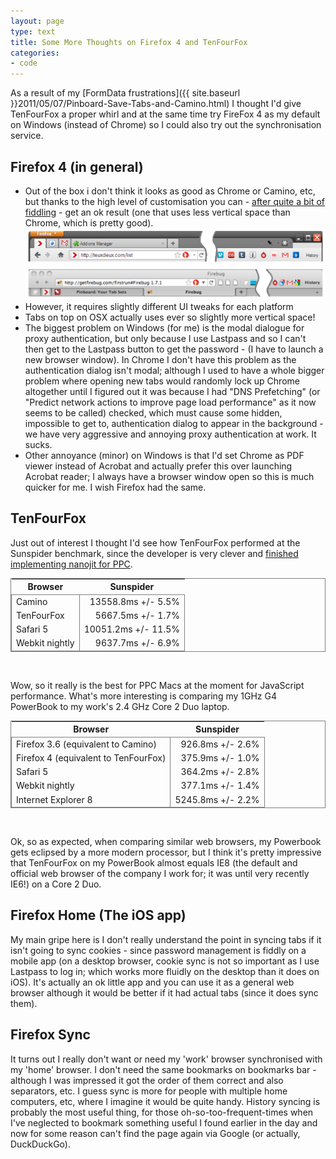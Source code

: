 ```yaml
---
layout: page
type: text
title: Some More Thoughts on Firefox 4 and TenFourFox
categories: 
- code
---
```

As a result of my [FormData frustrations]({{ site.baseurl }}2011/05/07/Pinboard-Save-Tabs-and-Camino.html) I thought I'd give TenFourFox a proper whirl and at the same time try FireFox 4 as my default on Windows (instead of Chrome) so I could also try out the synchronisation service.

## Firefox 4 (in general)

* Out of the box i don't think it looks as good as Chrome or Camino, etc, but thanks to the high level of customisation you can - [after quite a bit of fiddling](https://gist.github.com/972769) - get an ok result (one that uses less vertical space than Chrome, which is pretty good).
    ![""](/images/ff4win.png "Firefox 4 on Windows XP")
    ![""](/images/tffosx.png "TenFourFox on OSX 10.5")
* However, it requires slightly different UI tweaks for each platform
* Tabs on top on OSX actually uses ever so slightly more vertical space!
* The biggest problem on Windows (for me) is the modal dialogue for proxy authentication, but only because I use Lastpass and so I can't then get to the Lastpass button to get the password - (I have to launch a new browser window). In Chrome I don't have this problem as the authentication dialog isn't modal; although I used to have a whole bigger problem where opening new tabs would randomly lock up Chrome altogether until I figured out it was because I had "DNS Prefetching" (or "Predict network actions to improve page load performance" as it now seems to be called) checked, which must cause some hidden, impossible to get to, authentication dialog to appear in the background - we have very aggressive and annoying proxy authentication at work. It sucks.
* Other annoyance (minor) on Windows is that I'd set Chrome as PDF viewer instead of Acrobat and actually prefer this over launching Acrobat reader; I always have a browser window open so this is much quicker for me. I wish Firefox had the same.

## TenFourFox

Just out of interest I thought I'd see how TenFourFox performed at the Sunspider benchmark, since the developer is very clever and [finished implementing nanojit for PPC](http://tenfourfox.blogspot.com/2011/04/attention-g5-owners-your-javascript-no.html).


<table style="border: 1px solid grey; border-collapse: collapse;">
<thead>
    <tr><th>Browser</th><th>Sunspider</th></tr>
<tbody style="border: 1px solid grey; border-collapse: collapse;">
    <tr><td style="border-right: 1px solid grey; border-collapse: collapse;">Camino</td><td style="text-align: right">13558.8ms +/- 5.5%</td></tr>
    <tr><td style="border-right: 1px solid grey; border-collapse: collapse;">TenFourFox</td><td style="text-align: right">5667.5ms +/- 1.7%</td></tr>
    <tr><td style="border-right: 1px solid grey; border-collapse: collapse;">Safari 5</td><td style="text-align: right">10051.2ms +/- 11.5%</td></tr>
    <tr><td style="border-right: 1px solid grey; border-collapse: collapse;">Webkit nightly</td><td style="text-align: right">9637.7ms +/- 6.9%</td></tr>
</table>
<br/>
   
Wow, so it really is the best for PPC Macs at the moment for JavaScript performance. What's more interesting is comparing my 1GHz G4 PowerBook  to my work's 2.4 GHz Core 2 Duo laptop.

<table style="border: 1px solid grey; border-collapse: collapse;">
<thead>
    <tr><th>Browser</th><th>Sunspider</th></tr>
<tbody style="border: 1px solid grey; border-collapse: collapse;">
    <tr><td style="border-right: 1px solid grey; border-collapse: collapse;">Firefox 3.6 (equivalent to Camino)</td><td style="text-align: right">926.8ms +/- 2.6%</td></tr>     
    <tr><td style="border-right: 1px solid grey; border-collapse: collapse;">Firefox 4 (equivalent to TenFourFox)</td><td style="text-align: right">375.9ms +/- 1.0%</td></tr>
    <tr><td style="border-right: 1px solid grey; border-collapse: collapse;">Safari 5</td><td style="text-align: right">364.2ms +/- 2.8%</td></tr>
    <tr><td style="border-right: 1px solid grey; border-collapse: collapse;">Webkit nightly</td><td style="text-align: right">377.1ms +/- 1.4%</td></tr>
    <tr><td style="border-right: 1px solid grey; border-collapse: collapse;">Internet Explorer 8</td><td style="text-align: right">5245.8ms +/- 2.2%</td></tr>
</table>
<br/>
   
Ok, so as expected, when comparing similar web browsers, my Powerbook gets eclipsed by a more modern processor, but I think it's pretty impressive that TenFourFox on my PowerBook almost equals IE8 (the default and official web browser of the company I work for; it was until very recently IE6!) on a Core 2 Duo.

## Firefox Home (The iOS app)

My main gripe here is I don't really understand the point in syncing tabs if it isn't going to sync cookies - since password management is fiddly on a mobile app (on a desktop browser, cookie sync is not so important as I use Lastpass to log in; which works more fluidly on the desktop than it does on iOS). It's actually an ok little app and you can use it as a general web browser although it would be better if it had actual tabs (since it does sync them).

## Firefox Sync

It turns out I really don't want or need my 'work' browser synchronised with my 'home' browser. I don't need the same bookmarks on bookmarks bar - although I was impressed it got the order of them correct and also separators, etc. I guess sync is more for people with multiple home computers, etc, where I imagine it would be quite handy. History syncing is probably the most useful thing, for those oh-so-too-frequent-times when I've neglected to bookmark something useful I found earlier in the day and now for some reason can't find the page again via Google (or actually, DuckDuckGo).

